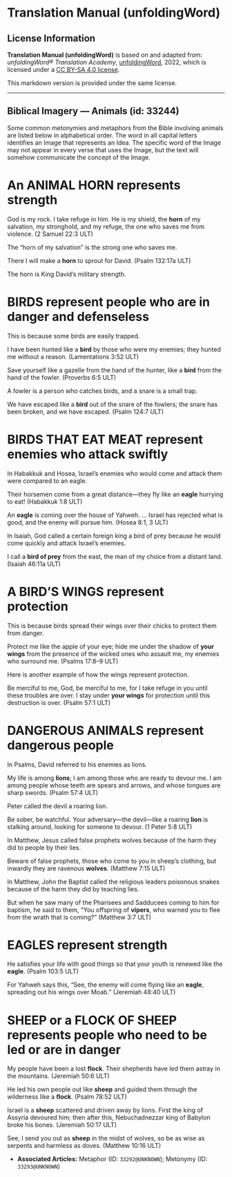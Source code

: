 # Translation Manual (unfoldingWord)

## License Information

**Translation Manual (unfoldingWord)** is based on and adapted from: _unfoldingWord® Translation Academy_, [unfoldingWord](https://unfoldingword.org/utw), 2022, which is licensed under a [CC BY-SA 4.0 license](https://creativecommons.org/licenses/by-sa/4.0/legalcode.en).

This markdown version is provided under the same license.



--------------------------------

## Biblical Imagery — Animals (id: 33244)

Some common metonymies and metaphors from the Bible involving animals are listed below in alphabetical order. The word in all capital letters identifies an Image that represents an Idea. The specific word of the Image may not appear in every verse that uses the Image, but the text will somehow communicate the concept of the Image.

An ANIMAL HORN represents strength
==================================

God is my rock. I take refuge in him. He is my shield, the **horn** of my salvation, my stronghold, and my refuge, the one who saves me from violence. (2 Samuel 22:3 ULT)

The “horn of my salvation” is the strong one who saves me.

There I will make a **horn** to sprout for David. (Psalm 132:17a ULT)

The horn is King David’s military strength.

BIRDS represent people who are in danger and defenseless
========================================================

This is because some birds are easily trapped.

I have been hunted like a **bird** by those who were my enemies; they hunted me without a reason. (Lamentations 3:52 ULT)

Save yourself like a gazelle from the hand of the hunter, like a **bird** from the hand of the fowler. (Proverbs 6:5 ULT)

A fowler is a person who catches birds, and a snare is a small trap.

We have escaped like a **bird** out of the snare of the fowlers; the snare has been broken, and we have escaped. (Psalm 124:7 ULT)

BIRDS THAT EAT MEAT represent enemies who attack swiftly
========================================================

In Habakkuk and Hosea, Israel’s enemies who would come and attack them were compared to an eagle.

Their horsemen come from a great distance—they fly like an **eagle** hurrying to eat! (Habakkuk 1:8 ULT)

An **eagle** is coming over the house of Yahweh. … Israel has rejected what is good, and the enemy will pursue him. (Hosea 8:1, 3 ULT)

In Isaiah, God called a certain foreign king a bird of prey because he would come quickly and attack Israel’s enemies.

I call a **bird of prey** from the east, the man of my choice from a distant land. (Isaiah 46:11a ULT)

A BIRD’S WINGS represent protection
===================================

This is because birds spread their wings over their chicks to protect them from danger.

Protect me like the apple of your eye; hide me under the shadow of **your wings** from the presence of the wicked ones who assault me, my enemies who surround me. (Psalms 17:8–9 ULT)

Here is another example of how the wings represent protection.

Be merciful to me, God, be merciful to me, for I take refuge in you until these troubles are over. I stay under **your wings** for protection until this destruction is over. (Psalm 57:1 ULT)

DANGEROUS ANIMALS represent dangerous people
============================================

In Psalms, David referred to his enemies as lions.

My life is among **lions**; I am among those who are ready to devour me. I am among people whose teeth are spears and arrows, and whose tongues are sharp swords. (Psalm 57:4 ULT)

Peter called the devil a roaring lion.

Be sober, be watchful. Your adversary—the devil—like a roaring **lion** is stalking around, looking for someone to devour. (1 Peter 5:8 ULT)

In Matthew, Jesus called false prophets wolves because of the harm they did to people by their lies.

Beware of false prophets, those who come to you in sheep’s clothing, but inwardly they are ravenous **wolves**. (Matthew 7:15 ULT)

In Matthew, John the Baptist called the religious leaders poisonous snakes because of the harm they did by teaching lies.

But when he saw many of the Pharisees and Sadducees coming to him for baptism, he said to them, “You offspring of **vipers**, who warned you to flee from the wrath that is coming?” (Matthew 3:7 ULT)

EAGLES represent strength
=========================

He satisfies your life with good things so that your youth is renewed like the **eagle**. (Psalm 103:5 ULT)

For Yahweh says this, “See, the enemy will come flying like an **eagle**, spreading out his wings over Moab.” (Jeremiah 48:40 ULT)

SHEEP or a FLOCK OF SHEEP represents people who need to be led or are in danger
===============================================================================

My people have been a lost **flock**. Their shepherds have led them astray in the mountains. (Jeremiah 50:6 ULT)

He led his own people out like **sheep** and guided them through the wilderness like a **flock**. (Psalm 78:52 ULT)

Israel is a **sheep** scattered and driven away by lions. First the king of Assyria devoured him; then after this, Nebuchadnezzar king of Babylon broke his bones. (Jeremiah 50:17 ULT)

See, I send you out as **sheep** in the midst of wolves, so be as wise as serpents and harmless as doves. (Matthew 10:16 ULT)

* **Associated Articles:** Metaphor (ID: `33292@UNKNOWN`); Metonymy (ID: `33293@UNKNOWN`)

